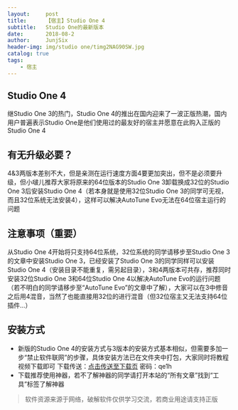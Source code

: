 ```yaml
---
layout:     post
title:      【宿主】Studio One 4
subtitle:   Studio One的最新版本
date:       2018-08-2
author:     JunjSix
header-img: img/studio one/timg2NAG90SW.jpg
catalog: true
tags:
    - 宿主
---
```

## Studio One 4
继Studio One 3的热门，Studio One 4的推出在国内迎来了一波正版热潮，国内用户普遍表示Studio One是他们使用过的最友好的宿主并愿意在此购入正版的Studio One 4
## 有无升级必要？
4&3两版本差别不大，但是亲测在运行速度方面4要更加突出，但不是必须要升级，但小啵儿推荐大家将原来的64位版本的Studio One 3卸载换成32位的Studio One 3后安装Studio One 4（若本身就是使用32位Studio One 3的同学可无视，而且32位系统无法安装4），这样可以解决AutoTune Evo无法在64位宿主运行的问题
## 注意事项（重要）
从Studio One 4开始将只支持64位系统，32位系统的同学请移步至Studio One 3的文章中安装Studio One 3，已经安装了Studio One 3的同学同样可以安装Studio One 4（安装目录不能重复，需另起目录），3和4两版本可共存，推荐同时安装32位Studio One 3和64位Studio One 4以解决AutoTune Evo的运行问题（若不明白的同学请移步至“AutoTune Evo”的文章中了解），大家可以在3中修音之后用4混音，当然了也能直接用32位的进行混音（但32位宿主又无法支持64位插件...）
## 安装方式
- 新版的Studio One 4的安装方式与3版本的安装方式基本相似，但需要多加一步“禁止软件联网”的步骤，具体安装方法已在文件夹中打包，大家同时将教程视频下载即可
下载传送：[点击传送至下载页][1] 密码：qe1h
- 下载推荐使用神器，若不了解神器的同学请打开本站的“所有文章”找到“工具”标签了解神器

> 软件资源来源于网络，破解软件仅供学习交流，若商业用途请支持正版


  [1]: https://pan.baidu.com/s/1wAEAciD-LenhL4hkBzH-2A
